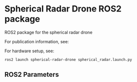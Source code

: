# Spherical Radar Drone ROS2 package
ROS2 package for the spherical radar drone

For publication information, see:  


For hardware setup, see:  



```sh
ros2 launch spherical-radar-drone spherical_radar.launch.py
```

## ROS2 Parameters


